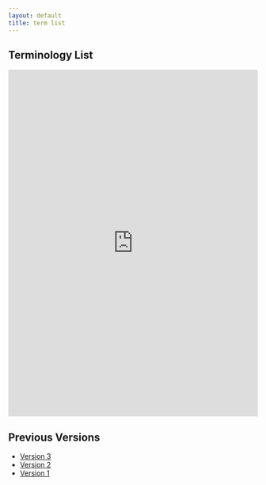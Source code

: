 ```yaml
---
layout: default
title: term list
---
```


## Terminology List
<iframe src="https://docs.google.com/spreadsheets/d/e/2PACX-1vSSAxEnBuPMXGLctYRseyVujqQ_9R5Cj-v0fhhukx_B4fm3QYZGECmAWMENewkqhDNU_6am-yULyaoA/pubhtml?widget=true&headers=false" style="width: 100%; height: 700px;border: none;"></iframe>

## Previous Versions
- [Version 3](files/OE_10_Beer_Advisor_TermList_Clean.xlsx)
- [Version 2](files/OE_Beer_Advisor_TermList_v2.xlsx)
- [Version 1](files/OE_Beer_Advisor_TermList_v1.xlsx)